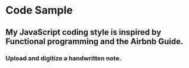 # Code Sample

## My JavaScript coding style is inspired by Functional programming and the Airbnb Guide.

### Upload and digitize a handwritten note.
